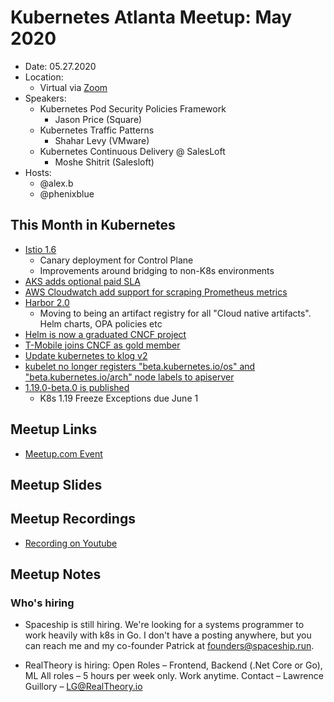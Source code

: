 # Kubernetes Atlanta Meetup: May 2020<!--Month Year-->

- Date: 05.27.2020<!--date as MM.DD.YYYY-->
- Location:
    - Virtual via [Zoom](https://salesloft.zoom.us/j/92207870787)
- Speakers:
    - Kubernetes Pod Security Policies Framework 
        - Jason Price (Square)
    - Kubernetes Traffic Patterns 
        - Shahar Levy (VMware)
    - Kubernetes Continuous Delivery @ SalesLoft 
        - Moshe Shitrit (Salesloft)
- Hosts:
    - @alex.b
    - @phenixblue

## This Month in Kubernetes
- [Istio 1.6](https://istio.io/news/releases/1.6.x/announcing-1.6/)
  - Canary deployment for Control Plane
  - Improvements around bridging to non-K8s environments
- [AKS adds optional paid SLA](https://techcommunity.microsoft.com/t5/azure-kubernetes-service/aks-introduces-uptime-sla/ba-p/1350832)
- [AWS Cloudwatch add support for scraping Prometheus metrics](https://aws.amazon.com/blogs/containers/using-prometheus-metrics-in-amazon-cloudwatch/)
- [Harbor 2.0](https://goharbor.io/blog/harbor-2.0/)
  - Moving to being an artifact registry for all "Cloud native artifacts". Helm charts, OPA policies etc
- [Helm is now a graduated CNCF project](https://www.cncf.io/announcement/2020/04/30/cloud-native-computing-foundation-announces-helm-graduation/)
- [T-Mobile joins CNCF as gold member](https://www.cncf.io/announcement/2020/05/27/cloud-native-computing-foundation-welcomes-t-mobile-as-gold-member/)
- [Update kubernetes to klog v2](https://github.com/kubernetes/kubernetes/pull/90183)
- [kubelet no longer registers "beta.kubernetes.io/os" and "beta.kubernetes.io/arch" node labels to apiserver](https://github.com/kubernetes/kubernetes/pull/91046)
- [1.19.0-beta.0 is published](https://github.com/kubernetes/kubernetes/blob/master/CHANGELOG/CHANGELOG-1.19.md/#v1190-beta0)
    - K8s 1.19 Freeze Exceptions due June 1

## Meetup Links
- [Meetup.com Event](https://www.meetup.com/Kubernetes-Atlanta-Meetup/events/270769741/)

## Meetup Slides

## Meetup Recordings
- [Recording on Youtube](https://www.youtube.com/watch?v=loNeKvNbQCg)

## Meetup Notes

### Who's hiring

- Spaceship is still hiring. We're looking for a systems programmer to work heavily with k8s in Go. I don't have a posting anywhere, but you can reach me and my co-founder Patrick at founders@spaceship.run.

- RealTheory is hiring: Open Roles – Frontend, Backend (.Net Core or Go), ML All roles – 5 hours per week only. Work anytime. Contact – Lawrence Guillory – LG@RealTheory.io